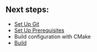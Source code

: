 ## <span class="step">Next steps:</span>

<div class="next-steps">
	<ul>
		<li><a href="{{site.baseurl}}/setup-git-redirect">Set Up Git</a></li>
		<li><a href="{{site.baseurl}}/prerequisites-redirect">Set Up Prerequisites</a></li>
		<li>Build configuration with CMake</li>
		<li><a href="{{site.baseurl}}/build-redirect">Build</a></li>
	</ul>
</div>